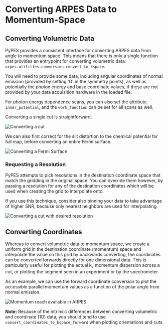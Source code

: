 # Converting ARPES Data to Momentum-Space

## Converting Volumetric Data

PyPES provides a consistent interface for converting ARPES data from angle to momentum space.
This means that there is only a single function that provides an entrypoint for converting 
volumetric data: `arpes.utilities.conversion.convert_to_kspace`.

You will need to provide some data, including angular coordinates of normal emission (provided by 
setting 'G' in the symmetry points), as well as potentially the photon energy and base coordinate 
values, if these are not provided by your data acquisition hardware in the loaded file.

For photon energy dependence scans, you can also set the attribute `inner_potential`, and the 
`work_function` can be set for all scans as well.

Converting a single cut is straightforward.

![Converting a cut](static/kp-conversion.png)

We can also first correct for the slit distortion to the chemical potential for full map, 
before converting an entire Fermi surface.  

![Converting a Fermi Surface](static/kxky-conversion.png)

### Requesting a Resolution

PyPES attempts to pick resolutions in the destination coordinate space that match the gridding
in the original space. You can override them however, by passing a resolution for any of the 
destination coordinates which will be used when creating the grid to interpolate onto. 

If you use this technique, consider also binning your data to take advantage of higher SNR, because 
only nearest neighbors are used for interpolating.

![Converting a cut with desired resolution](static/conversion-resolution.png)

## Converting Coordinates

Whereas to convert volumetric data to momentum space, we create a uniform grid in the destination
coordinate (momentum) space and interpolate the value on this grid by backwards converting, 
the coordinates can be converted forwards directly for one dimensional data. This is particularly 
useful for plotting the actual k<sub>z</sub> momentum dispersion across a cut, or plotting the segment
seen in an experiment or by the spectrometer.

As an example, we can use the forward coordinate conversion to plot the accessible parallel momentum 
values as a function of the polar angle from normal emission.

![Momentum reach available in ARPES](static/momentum-reach.png)

**Note:** Because of the intrinsic differences between converting volumetric and coordinate (1D) data,
you should tend to use `convert_coordinates_to_kspace_forward` when plotting orientations and cuts
